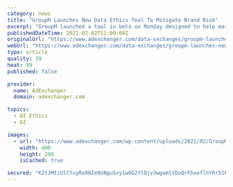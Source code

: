 ```yaml
---
category: news
title: "GroupM Launches New Data Ethics Tool To Mitigate Brand Risk"
excerpt: "GroupM launched a tool in beta on Monday designed to help marketers determine the potential ethical risks associated with a data-driven campaign from a consumer perspective. Launched in partnership with Unilever,"
publishedDateTime: 2021-02-02T11:00:00Z
originalUrl: "https://www.adexchanger.com/data-exchanges/groupm-launches-new-data-ethics-tool-to-mitigate-brand-risk/"
webUrl: "https://www.adexchanger.com/data-exchanges/groupm-launches-new-data-ethics-tool-to-mitigate-brand-risk/"
type: article
quality: 39
heat: 39
published: false

provider:
  name: AdExchanger
  domain: adexchanger.com

topics:
  - AI Ethics
  - AI

images:
  - url: "https://www.adexchanger.com/wp-content/uploads/2021/02/GroupMDataCompass.jpg"
    width: 400
    height: 280
    isCached: true

secured: "KZtJMtiUlCYuyRa96Ie9sNguSxy1wOG2YlQjv3wgwmltDuQrFhxeflnYRr5IRw/H6vlWIRWMP2dQAwH38PyvNOn1AuLs1q84SrvRKc+KrJNMA1jaKKdPxqNioE8DQG8kw4UdS2pR8KDwKLal4u1Mgz888kAuAF2xsvaFqKoXzFN8aJj9yYZb3vbXsWZvvHI8i0ipetz5V5LZY169rGOoAiAgz0P1J4fjQeneOjByEsyCWEPWcfDt3w4HETazxrVD8qfrUCslTQsOvLZPS8NYQ3ptWZH+w3yTVnzVU8D7tfEdM8KsaIsmj8P35ma8CVs+0OCO3XHkY8DAXE17ZwU4QBjhK0b/+qC3S5tEyvShIok=;Sv2UmdLISlH9ZILESMtK8g=="
---
```


